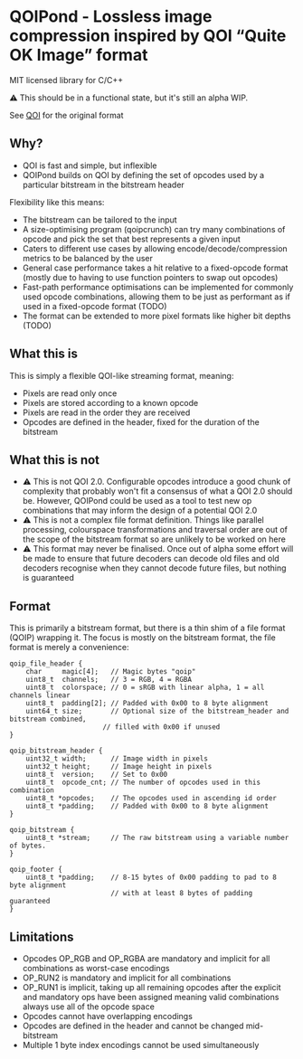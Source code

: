 # QOIPond - Lossless image compression inspired by QOI “Quite OK Image” format

MIT licensed library for C/C++

⚠️ This should be in a functional state, but it's still an alpha WIP.

See [QOI](https://github.com/phoboslab/qoi) for the original format

## Why?

- QOI is fast and simple, but inflexible
- QOIPond builds on QOI by defining the set of opcodes used by a particular bitstream in the bitstream header

Flexibility like this means:
- The bitstream can be tailored to the input
- A size-optimising program (qoipcrunch) can try many combinations of opcode and pick the set that best represents a given input
- Caters to different use cases by allowing encode/decode/compression metrics to be balanced by the user
- General case performance takes a hit relative to a fixed-opcode format (mostly due to having to use function pointers to swap out opcodes)
- Fast-path performance optimisations can be implemented for commonly used opcode combinations, allowing them to be just as performant as if used in a fixed-opcode format (TODO)
- The format can be extended to more pixel formats like higher bit depths (TODO)

## What this is

This is simply a flexible QOI-like streaming format, meaning:
- Pixels are read only once
- Pixels are stored according to a known opcode
- Pixels are read in the order they are received
- Opcodes are defined in the header, fixed for the duration of the bitstream

## What this is not

- ⚠️ This is not QOI 2.0. Configurable opcodes introduce a good chunk of complexity that probably won't fit a consensus of what a QOI 2.0 should be. However, QOIPond could be used as a tool to test new op combinations that may inform the design of a potential QOI 2.0
- ⚠️ This is not a complex file format definition. Things like parallel processing, colourspace transformations and traversal order are out of the scope of the bitstream format so are unlikely to be worked on here
- ⚠️ This format may never be finalised. Once out of alpha some effort will be made to ensure that future decoders can decode old files and old decoders recognise when they cannot decode future files, but nothing is guaranteed

## Format

This is primarily a bitstream format, but there is a thin shim of a file format (QOIP) wrapping it. The focus is mostly on the bitstream format, the file format is merely a convenience:

```
qoip_file_header {
	char     magic[4];   // Magic bytes "qoip"
	uint8_t  channels;   // 3 = RGB, 4 = RGBA
	uint8_t  colorspace; // 0 = sRGB with linear alpha, 1 = all channels linear
	uint8_t  padding[2]; // Padded with 0x00 to 8 byte alignment
	uint64_t size;       // Optional size of the bitstream_header and bitstream combined,
                       // filled with 0x00 if unused
}

qoip_bitstream_header {
	uint32_t width;      // Image width in pixels
	uint32_t height;     // Image height in pixels
	uint8_t  version;    // Set to 0x00
	uint8_t  opcode_cnt; // The number of opcodes used in this combination
	uint8_t *opcodes;    // The opcodes used in ascending id order
	uint8_t *padding;    // Padded with 0x00 to 8 byte alignment
}

qoip_bitstream {
	uint8_t *stream;     // The raw bitstream using a variable number of bytes.
}

qoip_footer {
	uint8_t *padding;    // 8-15 bytes of 0x00 padding to pad to 8 byte alignment
	                     // with at least 8 bytes of padding guaranteed
}
```

## Limitations

- Opcodes OP_RGB and OP_RGBA are mandatory and implicit for all combinations as worst-case encodings
- OP_RUN2 is mandatory and implicit for all combinations
- OP_RUN1 is implicit, taking up all remaining opcodes after the explicit and mandatory ops have been assigned meaning valid combinations always use all of the opcode space
- Opcodes cannot have overlapping encodings
- Opcodes are defined in the header and cannot be changed mid-bitstream
- Multiple 1 byte index encodings cannot be used simultaneously


